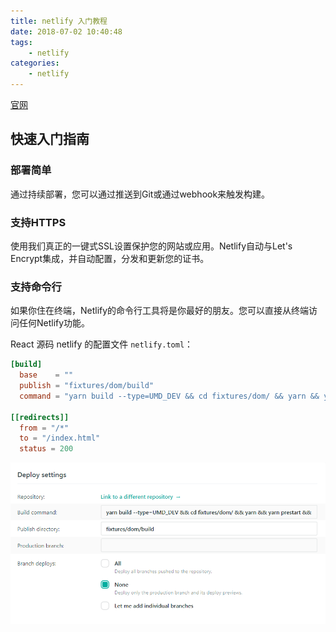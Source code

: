 ```yaml
---
title: netlify 入门教程
date: 2018-07-02 10:40:48
tags:
    - netlify
categories:
    - netlify
---
```


[官网](https://www.netlify.com/)

## 快速入门指南

### 部署简单

通过持续部署，您可以通过推送到Git或通过webhook来触发构建。

### 支持HTTPS

使用我们真正的一键式SSL设置保护您的网站或应用。Netlify自动与Let's Encrypt集成，并自动配置，分发和更新您的证书。

### 支持命令行

如果你住在终端，Netlify的命令行工具将是你最好的朋友。您可以直接从终端访问任何Netlify功能。

React 源码 netlify 的配置文件 `netlify.toml`：
``` toml
[build]
  base    = ""
  publish = "fixtures/dom/build"
  command = "yarn build --type=UMD_DEV && cd fixtures/dom/ && yarn && yarn prestart && yarn build"

[[redirects]]
  from = "/*"
  to = "/index.html"
  status = 200
```

![img1.png](netlify-tutorial/img1.png)
